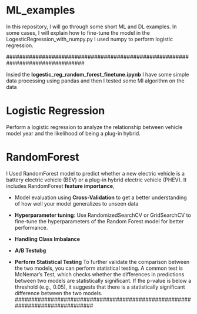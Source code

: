 # ML_examples
In this repository, I will go through some short ML and DL examples. In some cases, I will explain how to fine-tune the model
in the LogesticRegression_with_numpy.py I used numpy to perform logistic regression.

################################################################################

Insied the **logestic_reg_random_forest_finetune.ipynb** I have some simple data processing using pandas
and then I tested some Ml algorithm on the data
# Logistic Regression 
  Perform a logistic regression to analyze the relationship between vehicle model year and the likelihood of being a plug-in hybrid.
# RandomForest
I Used RandomForest model to predict whether a new electric vehicle is a battery electric vehicle (BEV) or a plug-in hybrid electric vehicle (PHEV). 
It includes RandomForest **feature importance**, 
 * Model evaluation using **Cross-Validation** to get a better understanding of how well your model generalizes to unseen data
  * **Hyperparameter tuning**: Use RandomizedSearchCV or GridSearchCV to fine-tune the hyperparameters of the Random Forest model for better performance.

 *  **Handling Class Imbalance**
 *  **A/B Testubg**
 *   **Perform Statistical Testing** 
To further validate the comparison between the two models, you can perform statistical testing. A common test is McNemar’s Test, which checks whether the differences in predictions between two models are statistically significant.
If the p-value is below a threshold (e.g., 0.05), it suggests that there is a statistically significant difference between the two models.
##############################################################################
